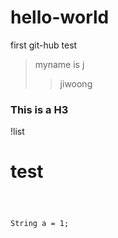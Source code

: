 # hello-world
first git-hub test

>myname is j
>>jiwoong



<h3> This is a H3</h3>
!list



<h1>test</h1>


<code>
  
  String a = 1;
  
  
</code>
